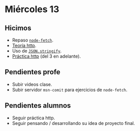 # Miércoles 13

## Hicimos

- Repaso [`node-fetch`](/apuntes/back/node-fetch.md).
- [Teoría http](/apuntes/back/http.md).
- Uso de [`JSON.stringify`](/apuntes/back/json.md#transformar-objeto-a-string).
- [Práctica http](/ejercicios/back/http.md) (del 3 en adelante).

## Pendientes profe

- Subir videos clase.
- Subir servidor `msn-comit` para ejercicios de `node-fetch`.

## Pendientes alumnos

- Seguir práctica http.
- Seguir pensando / desarrollando su idea de proyecto final.

